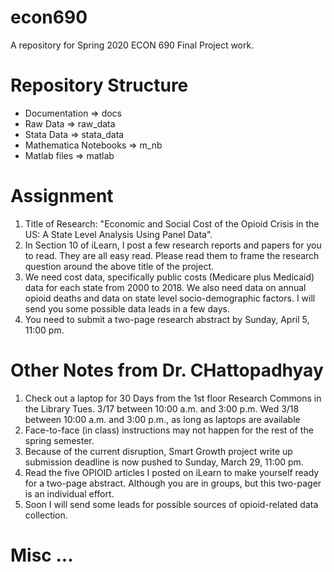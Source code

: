 # econ690
A repository for Spring 2020 ECON 690 Final Project work. 

# Repository Structure
* Documentation => docs
* Raw Data => raw_data
* Stata Data => stata_data
* Mathematica Notebooks => m_nb
* Matlab files => matlab

# Assignment

1. Title of Research: "Economic and Social Cost of the Opioid Crisis in the US: A State Level Analysis Using Panel Data". 
2. In Section 10 of iLearn, I post a few research reports and papers for you to read. They are all easy read. Please read them to frame the research question around the above title of the project. 
3. We need cost data, specifically public costs (Medicare plus Medicaid) data for each state from 2000 to 2018. We also need data on annual opioid deaths and data on state level socio-demographic factors. I will send you some possible data leads in a few days. 
4. You need to submit a two-page research abstract by Sunday, April 5, 11:00 pm. 

# Other Notes from Dr. CHattopadhyay
1. Check out a laptop for 30 Days from the 1st floor Research Commons in the Library
  Tues. 3/17 between 10:00 a.m. and 3:00 p.m.
  Wed 3/18 between 10:00 a.m. and 3:00 p.m., as long as laptops are available
2. Face-to-face (in class) instructions may not happen for the rest of the spring semester. 
3. Because of the current disruption, Smart Growth project write up submission deadline is now pushed to Sunday, March 29, 11:00 pm. 
4. Read the five OPIOID articles I posted on iLearn to make yourself ready for a two-page abstract. Although you are in groups, but this two-pager is an individual effort. 
5. Soon I will send some leads for possible sources of opioid-related data collection.

# Misc ...
